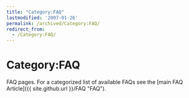 ```yaml
---
title: "Category:FAQ"
lastmodified: '2007-01-26'
permalink: /archived/Category:FAQ/
redirect_from:
  - /Category:FAQ/
---
```


Category:FAQ
============

FAQ pages. For a categorized list of available FAQs see the [main FAQ Article]({{ site.github.url }}/FAQ "FAQ").

